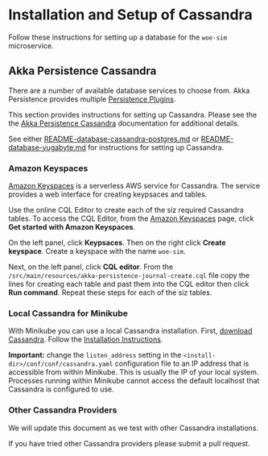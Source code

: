 
# Installation and Setup of Cassandra

Follow these instructions for setting up a database for the `woe-sim` microservice.

## Akka Persistence Cassandra

There are a number of available database services to choose from. Akka Persistence provides multiple
[Persistence Plugins](https://doc.akka.io/docs/akka/current/persistence-plugins.html).

This section provides instructions for setting up Cassandra. Please see the the
[Akka Persistence Cassandra](https://doc.akka.io/docs/akka-persistence-cassandra/current/)
documentation for additional details.

See either
[README-database-cassandra-postgres.md](https://github.com/mckeeh3/woe-sim/blob/master/README-database-cassandra-postgres.md)
or
[README-database-yugabyte.md](https://github.com/mckeeh3/woe-sim/blob/master/README-database-yugabyte.md)
for instructions for setting up Cassandra.

### Amazon Keyspaces

[Amazon Keyspaces](https://aws.amazon.com/keyspaces/) is a serverless AWS service for Cassandra. The service provides a web interface for creating keypsaces and tables.

Use the online CQL Editor to create each of the siz required Cassandra tables. To access the CQL Editor, from the
[Amazon Keyspaces](https://aws.amazon.com/keyspaces/)
page, click **Get started with Amazon Keyspaces**.

On the left panel, click **Keypsaces**. Then on the right click **Create keyspace**. Create a keyspace  with the name `woe-sim`.

Next, on the left panel, click **CQL editor**. From the `/src/main/resources/akka-persistence-journal-create.cql` file copy the lines for creating each table and past them into the CQL editor then click **Run command**. Repeat these steps for each of the siz tables.

### Local Cassandra for Minikube

With Minikube you can use a local Cassandra installation. First,
[download Cassandra](https://cassandra.apache.org/download/). Follow the
[Installation Instructions](https://cassandra.apache.org/doc/latest/getting_started/installing.html).

**Important:** change the `listen_address` setting in the `<install-dir>/conf/conf/cassandra.yaml` configuration file to an IP address that is accessible from within Minikube. This is usually the IP of your local system. Processes running within Minikube cannot access the default localhost that Cassandra is configured to use.

### Other Cassandra Providers

We will update this document as we test with other Cassandra installations.

If you have tried other Cassandra providers please submit a pull request.

